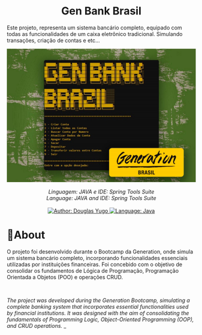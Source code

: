 <h1 align="center">Gen Bank Brasil</h1>
<p>Este projeto, representa um sistema bancário completo, equipado com todas as funcionalidades
de um caixa eletrônico tradicional. Simulando transações, criação de contas e etc...</p>

![Imagem Título](https://github.com/DouglasIde/GenBank/blob/main/img_README/GenBankBrazilDouglas_Titulo.jpg)

<div>
     <p align="center">
        <em>
            Linguagem: JAVA e IDE: Spring Tools Suite<br>
            Language: JAVA and IDE: Spring Tools Suite<br><br>
        </em>
	<a href="https://www.linkedin.com/in/douglas-yugo/" target="_blank">
		<img src="https://img.shields.io/static/v1?label=Author&message=DouglasYugo&color=yellow&style=for-the-badge&logo=LinkedIn" alt="Author: Douglas Yugo">
 	</a>
 	<a href="#">
	  	<img src="https://img.shields.io/static/v1?label=Language&message=Java&color=yellow&style=for-the-badge&logo=Java" alt="Language: Java">
 	</a>
</div>


<h1>📌About</h1>
<p>O projeto foi desenvolvido durante o Bootcamp da Generation, onde simula um sistema bancário completo,
incorporando funcionalidades essenciais utilizadas por instituições financeiras. Foi concebido com o objetivo
de consolidar os fundamentos de Lógica de Programação, Programação Orientada a Objetos (POO) e 
operações CRUD.</p><br>

<em>The project was developed during the Generation Bootcamp, simulating a complete banking 
system that incorporates essential functionalities used by financial institutions. It was designed 
with the aim of consolidating the fundamentals of Programming Logic, Object-Oriented Programming (OOP), and
 CRUD operations.</em>
_
